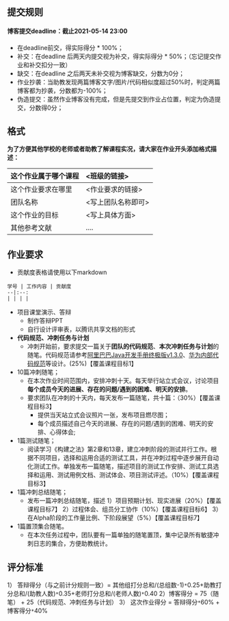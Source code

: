 ## 提交规则
#### 博客提交deadline：截止2021-05-14 23:00
- 在deadline前交，得实际得分 * 100%；
- 补交：在deadline 后两天内提交视为补交，得实际得分 * 50%；（忘记提交作业和补交扣分一致）
- 缺交：在deadline 之后两天未补交视为博客缺交，分数为0分；
- 作业抄袭：当助教发现两篇博客文字/图片/代码相似度超过50%时，判定两篇博客都为抄袭，分数都为-100%；
- 伪造提交：虽然作业博客没有完成，但是先提交到作业占位置，判定为伪造提交，分数得0分；
## 格式
**为了方便其他学校的老师或者助教了解课程实况，请大家在作业开头添加格式描述：**

| 这个作业属于哪个课程 | <班级的链接> |
| :---- | :---- |
| 这个作业要求在哪里 | <作业要求的链接> |
| 团队名称 | <写上团队名称即可> |
| 这个作业的目标 | <写上具体方面> |
| 其他参考文献 | .... |

## 作业要求
- 贡献度表格请使用以下markdown

```
学号 | 工作内容 | 贡献度
--|:--:
| | | |
```
- 项目课堂演示、答辩
  - 制作答辩PPT
  - 自行设计评审表，以腾讯共享文档的形式
- **代码规范、冲刺任务与计划**
  - 冲刺开始前，要求提交一篇关于**团队的代码规范**、**本次冲刺任务与计划**的随笔。代码规范请参考[阿里巴巴Java开发手册终极版v1.3.0](https://files.cnblogs.com/files/han-1034683568/%E9%98%BF%E9%87%8C%E5%B7%B4%E5%B7%B4Java%E5%BC%80%E5%8F%91%E6%89%8B%E5%86%8C%E7%BB%88%E6%9E%81%E7%89%88v1.3.0.pdf)、[华为内部代码规范](https://wenku.baidu.com/view/32ac876a561252d380eb6e40.html)等设计。(25%)【覆盖课程目标1】
- 10篇冲刺随笔；
  - 在本次作业时间范围内，安排冲刺十天。每天举行站立式会议，讨论项目**每个成员今天的进展、存在的问题/遇到的困难、明天的安排**。
  - 要求团队在冲刺的十天内，每天发布一篇随笔，共十篇：（30%）【覆盖课程目标3】
    - 提供当天站立式会议照片一张，发布项目燃尽图；
    - 每个成员描述自己今天的进展、存在的问题/遇到的困难、明天的安排、心得体会;
- 1篇测试随笔；
  - 阅读学习《构建之法》第2章和13章，建立冲刺阶段的测试并行工作。根据不同项目，选择和运用合适的测试工具，并在冲刺过程中逐步展开自动化测试工作。单独发布一篇随笔，描述项目的测试工作安排、测试工具选择和运用、测试用例文档、测试体会、项目测试评述。（10%）【覆盖课程目标3】
- 1篇冲刺总结随笔；
  - 发布一篇冲刺总结随笔，描述
     1）项目预期计划、现实进展（20%）【覆盖课程目标7】
     2）过程体会、组员分工协作（10%）【覆盖课程目标6】
     3）在Alpha阶段的工作量比例、下阶段展望（5%）【覆盖课程目标7】
- 1篇置顶集合随笔。
  - 在本次任务过程中，团队要有一篇单独的随笔置顶，集中记录所有敏捷冲刺日志的集合，方便助教统计。

## 评分标准
1） 答辩得分（与之前计分规则一致）= 其他组打分总和/(总组数-1)`*`0.25+助教打分总和/(助教人数)`*`0.35+老师打分总和/(老师人数)`*`0.40
2）博客得分 = 75（随笔） + 25（代码规范、冲刺任务与计划） 
3） 这次作业得分 = 答辩得分`*`60% + 博客得分`*`40%